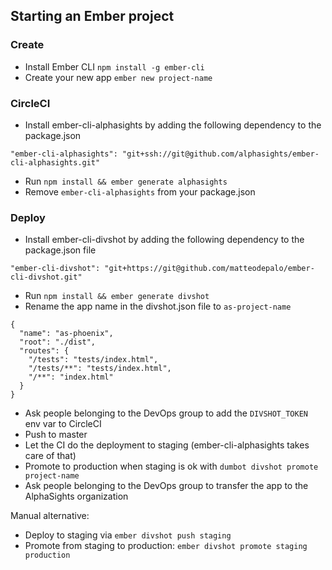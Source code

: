 ## Starting an Ember project

### Create

- Install Ember CLI `npm install -g ember-cli`
- Create your new app `ember new project-name`

### CircleCI

- Install ember-cli-alphasights by adding the following dependency to the package.json
```
"ember-cli-alphasights": "git+ssh://git@github.com/alphasights/ember-cli-alphasights.git"
```
- Run `npm install && ember generate alphasights`
- Remove `ember-cli-alphasights` from your package.json

### Deploy

- Install ember-cli-divshot by adding the following dependency to the package.json file
```
"ember-cli-divshot": "git+https://git@github.com/matteodepalo/ember-cli-divshot.git"
```
- Run `npm install && ember generate divshot`
- Rename the app name in the divshot.json file to `as-project-name`

```
{
  "name": "as-phoenix",
  "root": "./dist",
  "routes": {
    "/tests": "tests/index.html",
    "/tests/**": "tests/index.html",
    "/**": "index.html"
  }
}
```

- Ask people belonging to the DevOps group to add the `DIVSHOT_TOKEN` env var to CircleCI
- Push to master
- Let the CI do the deployment to staging (ember-cli-alphasights takes care of that)
- Promote to production when staging is ok with `dumbot divshot promote project-name`
- Ask people belonging to the DevOps group to transfer the app to the AlphaSights organization

Manual alternative:
- Deploy to staging via `ember divshot push staging`
- Promote from staging to production: `ember divshot promote staging production`
